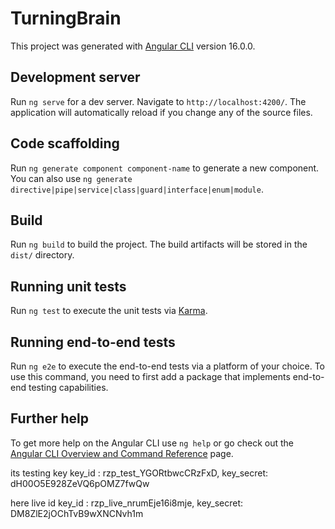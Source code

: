 # TurningBrain

This project was generated with [Angular CLI](https://github.com/angular/angular-cli) version 16.0.0.

## Development server

Run `ng serve` for a dev server. Navigate to `http://localhost:4200/`. The application will automatically reload if you change any of the source files.

## Code scaffolding

Run `ng generate component component-name` to generate a new component. You can also use `ng generate directive|pipe|service|class|guard|interface|enum|module`.

## Build

Run `ng build` to build the project. The build artifacts will be stored in the `dist/` directory.

## Running unit tests

Run `ng test` to execute the unit tests via [Karma](https://karma-runner.github.io).

## Running end-to-end tests

Run `ng e2e` to execute the end-to-end tests via a platform of your choice. To use this command, you need to first add a package that implements end-to-end testing capabilities.

## Further help

To get more help on the Angular CLI use `ng help` or go check out the [Angular CLI Overview and Command Reference](https://angular.io/cli) page.


<!-- payment getway  -->
its testing key
key_id : rzp_test_YGORtbwcCRzFxD,
key_secret:   dH00O5E928ZeVQ6pOMZ7fwQw

here live id 
key_id : rzp_live_nrumEje16i8mje,
key_secret:   DM8ZlE2jOChTvB9wXNCNvh1m